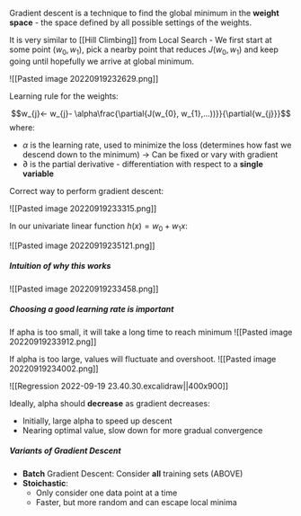 
Gradient descent is a technique to find the global minimum in the **weight space** - the space defined by all possible settings of the weights. 

It is very similar to [[Hill Climbing]] from Local Search - We first start at some point $(w_0, w_1)$, pick a nearby point that reduces $J(w_0, w_1)$ and keep going until hopefully we arrive at global minimum.

![[Pasted image 20220919232629.png]]

Learning rule for the weights:

$$w_{j}← w_{j}- \alpha\frac{\partial{J(w_{0}, w_{1},...))}}{\partial{w_{j}}}$$
where:
- $\alpha$ is the learning rate, used to minimize the loss (determines how fast we descend down to the minimum) → Can be fixed or vary with gradient
- $\partial$ is the partial derivative - differentiation with respect to a **single variable**

Correct way to perform gradient descent:

![[Pasted image 20220919233315.png]]

In our univariate linear function $h(x) = w_0 + w_1x$:

![[Pasted image 20220919235121.png]]

##### Intuition of why this works

![[Pasted image 20220919233458.png]]

##### Choosing a good learning rate is important
If apha is too small, it will take a long time to reach minimum
![[Pasted image 20220919233912.png]]

If alpha is too large, values will fluctuate and overshoot.
![[Pasted image 20220919234002.png]]

![[Regression 2022-09-19 23.40.30.excalidraw||400x900]]

Ideally, alpha should **decrease** as gradient decreases:
- Initially, large alpha to speed up descent
- Nearing optimal value, slow down for more gradual convergence

##### Variants of Gradient Descent
- **Batch** Gradient Descent: Consider **all** training sets (ABOVE)
- **Stoichastic**: 
	- Only consider one data point at a time
	- Faster, but more random and can escape local minima